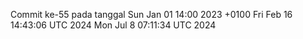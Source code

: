 Commit ke-55 pada tanggal Sun Jan 01 14:00 2023 +0100
Fri Feb 16 14:43:06 UTC 2024
Mon Jul  8 07:11:34 UTC 2024

